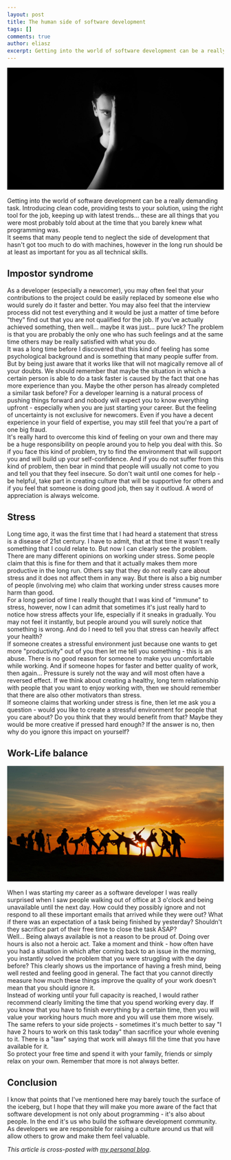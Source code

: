 ```yaml
---
layout: post
title: The human side of software development
tags: []
comments: true
author: eliasz
excerpt: Getting into the world of software development can be a really demanding task. Introducing clean code, providing tests to your solution, using the right tool for the job, keeping up with latest trends... these are all things that you were most probably told about at the time that you barely knew what programming was. It seems that many people tend to neglect the side of development that hasn't got too much to do with machines...
---
```


![image](/images/human-side-of-software-development/human-side.jpeg)

Getting into the world of software development can be a really demanding task. Introducing clean code, providing tests to your solution, using the right tool for the job, keeping up with latest trends... these are all things that you were most probably told about at the time that you barely knew what programming was.  
It seems that many people tend to neglect the side of development that hasn't got too much to do with machines, however in the long run should be at least as important for you as all technical skills.


## Impostor syndrome  
As a developer (especially a newcomer), you may often feel that your contributions to the project could be easily replaced by someone else who would surely do it faster and better. You may also feel that the interview process did not test everything and it would be just a matter of time before "they" find out that you are not qualified for the job. If you've actually achieved something, then well... maybe it was just... pure luck? The problem is that you are probably the only one who has such feelings and at the same time others may be really satisfied with what you do.  
 It was a long time before I discovered that this kind of feeling has some psychological background and is something that many people suffer from. But by being just aware that it works like that will not magically remove all of your doubts. We should remember that maybe the situation in which a certain person is able to do a task faster is caused by the fact that one has more experience than you. Maybe the other person has already completed a similar task before? For a developer learning is a natural process of pushing things forward and nobody will expect you to know everything upfront - especially when you are just starting your career.
But the feeling of uncertainty is not exclusive for newcomers. Even if you have a decent experience in your field of expertise, you may still feel that you're a part of one big fraud.   
It's really hard to overcome this kind of feeling on your own and there may be a huge responsibility on people around you to help you deal with this. So if you face this kind of problem, try to find the environment that will support you and will build up your self-confidence. And if you do not suffer from this kind of problem, then bear in mind that people will usually not come to you and tell you that they feel insecure. So don't wait until one comes for help - be helpful, take part in creating culture that will be supportive for others and if you feel that someone is doing good job, then say it outloud. A word of appreciation is always welcome.  

## Stress  
Long time ago, it was the first time that I had heard a statement that stress is a disease of 21st century. I have to admit, that at that time it wasn't really something that I could relate to. But now I can clearly see the problem.  
There are many different opinions on working under stress. Some people claim that this is fine for them and that it actually makes them more productive in the long run. Others say that they do not really care about stress and it does not affect them in any way. But there is also a big number of people (involving me) who claim that working under stress causes more harm than good.   
For a long period of time I really thought that I was kind of "immune" to stress, however, now I can admit that sometimes it's just really hard to notice how stress affects your life, especially if it sneaks in gradually. You may not feel it instantly, but people around you will surely notice that something is wrong. And do I need to tell you that stress can heavily affect your health?  
If someone creates a stressful environment just because one wants to get more "productivity" out of you then let me tell you something - this is an abuse. There is no good reason for someone to make you uncomfortable while working. And if someone hopes for faster and better quality of work, then again... Pressure is surely not the way and will most often have a reversed effect.
If we think about creating a healthy, long term relationship with people that you want to enjoy working with, then we should remember that there are also other motivators than stress.  
If someone claims that working under stress is fine, then let me ask you a question - would you like to create a stressful environment for people that you care about? Do you think that they would benefit from that? Maybe they would be more creative if pressed hard enough? If the answer is no, then why do you ignore this impact on yourself?

## Work-Life balance  

![image](/images/human-side-of-software-development/balance.jpeg)

When I was starting my career as a software developer I was really surprised when I saw people walking out of office at 3 o'clock and being unavailable until the next day. How could they possibly ignore and not respond to all these important emails that arrived while they were out? What if there was an expectation of a task being finished by yesterday? Shouldn't they sacrifice part of their free time to close the task ASAP?  
Well... Being always available is not a reason to be proud of. Doing over hours is also not a heroic act. Take a moment and think - how often have you had a situation in which after coming back to an issue in the morning, you instantly solved the problem that you were struggling with the day before? This clearly shows us the importance of having a fresh mind, being well rested and feeling good in general. The fact that you cannot directly measure how much these things improve the quality of your work doesn't mean that you should ignore it.  
Instead of working until your full capacity is reached, I would rather recommend clearly limiting the time that you spend working every day. If you know that you have to finish everything by a certain time, then you will value your working hours much more and you will use them more wisely. The same refers to your side projects - sometimes it's much better to say "I have 2 hours to work on this task today" than sacrifice your whole evening to it. There is a "law" saying that work will always fill the time that you have available for it.  
So protect your free time and spend it with your family, friends or simply relax on your own. Remember that more is not always better.


## Conclusion
I know that points that I've mentioned here may barely touch the surface of the iceberg, but I hope that they will make you more aware of the fact that software development is not only about programming - it's also about people. In the end it's us who build the software development community. As developers we are responsible for raising a culture around us that will allow others to grow and make them feel valuable.  

*This article is cross-posted with [my personal blog](https://eliaszsawicki.com/).*